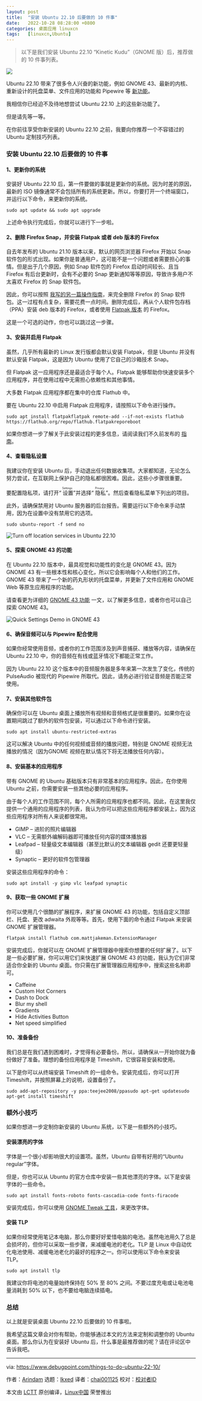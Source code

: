 ```yaml
---
layout: post
title:	"安装 Ubuntu 22.10 后要做的 10 件事"
date:	2022-10-28 08:28:00 +0800 
categories:	桌面应用 linuxcn 
tags:	[linuxcn,Ubuntu]
---
```




> 
> 以下是我们安装 Ubuntu 22.10 “Kinetic Kudu”（GNOME 版）后，推荐做的 10 件事列表。
> 
> 
> 


![](/Asserts/Images/album/202210/28/082854i6kubi6ukmh11dzz.jpg)


Ubuntu 22.10 带来了很多令人兴奋的新功能，例如 GNOME 43、最新的内核、重新设计的托盘菜单、文件应用的功能和 Pipewire 等 [新功能](https://www.debugpoint.com/ubuntu-22-10/)。


我相信你已经迫不及待地想尝试 Ubuntu 22.10 上的这些新功能了。


但是请先等一等。


在你前往享受你新安装的 Ubuntu 22.10 之前，我要向你推荐一个不容错过的 Ubuntu 定制技巧列表。


### 安装 Ubuntu 22.10 后要做的 10 件事


#### 1、更新你的系统


安装好 Ubuntu 22.10 后，第一件要做的事就是更新你的系统。因为时差的原因，最新的 ISO 镜像通常不会包括所有的系统更新。所以，你要打开一个终端窗口，并运行以下命令，来更新你的系统。



```
sudo apt update && sudo apt upgrade

```

上述命令执行完成后，你就可以进行下一步啦。


#### 2、删除 Firefox Snap，并安装 Flatpak 或者 deb 版本的 Firefox


自去年发布的 Ubuntu 21.10 版本以来，默认的网页浏览器 Firefox 开始以 Snap 软件包的形式出现。如果你是普通用户，这可能不是一个问题或者需要担心的事情。但是出于几个原因，例如 Snap 软件包的 Firefox 启动时间较长、且当 Firefox 有后台更新时，会有不必要的 Snap 更新通知等等原因，导致许多用户不太喜欢 Firefox 的 Snap 软件包。


因此，你可以按照 [我写的另一篇操作指南](https://www.debugpoint.com/remove-firefox-snap-ubuntu/)，来完全删除 Firefox 的 Snap 软件包。这一过程有点复杂，需要花费一点时间。删除完成后，再从个人软件包存档（PPA）安装 deb 版本的 Firefox，或者使用 [Flatpak 版本](https://flathub.org/apps/details/org.mozilla.firefox) 的 Firefox。


这是一个可选的动作，你也可以跳过这一步骤。


#### 3、安装并启用 Flatpak


虽然，几乎所有最新的 Linux 发行版都会默认安装 Flatpak，但是 Ubuntu 并没有默认安装 Flatpak，这是因为 Ubuntu 使用了它自己的沙箱技术 Snap。


但 Flatpak 这一应用程序还是最适合于每个人。Flatpak 能够帮助你快速安装多个应用程序，并在使用过程中无需担心依赖性和其他事情。


大多数 Flatpak 应用程序都在集中的仓库 Flathub 中。


要在 Ubuntu 22.10 中启用 Flatpak 应用程序，请按照以下命令进行操作。



```
sudo apt install flatpakflatpak remote-add --if-not-exists flathub https://flathub.org/repo/flathub.flatpakreporeboot

```

如果你想进一步了解关于此安装过程的更多信息，请阅读我们不久前发布的 [指南](https://www.debugpoint.com/how-to-install-flatpak-apps-ubuntu-linux/)。


#### 4、查看隐私设置


我建议你在安装 Ubuntu 后，手动退出任何数据收集项。大家都知道，无论怎么努力尝试，在互联网上保护自己的隐私都很困难。因此，这些小步骤很重要。


要配置隐私项，请打开“<ruby> 设置 <rt>  Settings </rt></ruby>”并选择“<ruby> 隐私 <rt>  Privacy </rt></ruby>”。然后查看隐私菜单下列出的项目。


此外，请确保禁用对 Ubuntu 服务器的后台报告。需要运行以下命令来手动禁用，因为在设置中没有禁用它的选项。



```
sudo ubuntu-report -f send no

```

![Turn off location services in Ubuntu 22.10](/Asserts/Images/album/202210/28/083158gfglx29y9lylq2pm.jpg)


#### 5、探索 GNOME 43 的功能


在 Ubuntu 22.10 版本中，最具视觉和功能性的变化是 GNOME 43。因为 GNOME 43 有一些根本性和核心变化，所以它会影响每个人和他们的工作。GNOME 43 带来了一个新的药丸形状的托盘菜单，并更新了文件应用和 GNOME Web 等原生应用程序的功能。


请查看更为详细的 [GNOME 43 功能](https://www.debugpoint.com/gnome-43/) 一文，以了解更多信息，或者你也可以自己探索 GNOME 43。


![Quick Settings Demo in GNOME 43](/Asserts/Images/album/202210/28/084024s8qt4tt04tpyjq88.jpg)


#### 6、确保音频可以与 Pipewire 配合使用


如果你经常使用音频，或者你的工作范围涉及到声音捕获、播放等内容，请确保在 Ubuntu 22.10 中，你的音频在有线或蓝牙情况下都能正常工作。


因为 Ubuntu 22.10 这个版本中的音频服务器是多年来第一次发生了变化，传统的 PulseAudio 被现代的 Pipewire 所取代。因此，请务必进行验证音频是否能正常使用。


#### 7、安装其他软件包


确保你可以在 Ubuntu 桌面上播放所有视频和音频格式是很重要的。如果你在设置期间跳过了额外的软件包安装，可以通过以下命令进行安装。



```
sudo apt install ubuntu-restricted-extras

```

这可以解决 Ubuntu 中的任何视频或音频的播放问题，特别是 GNOME 视频无法播放的情况（因为GNOME 视频在默认情况下将无法播放任何内容）。


#### 8、安装基本的应用程序


带有 GNOME 的 Ubuntu 基础版本只有非常基本的应用程序。因此，在你使用 Ubuntu 之前，你需要安装一些其他必要的应用程序。


由于每个人的工作范围不同，每个人所需的应用程序也都不同。因此，在这里我仅提供一个通用的应用程序的列表，我认为你可以把这些应用程序都安装上，因为这些应用程序对所有人来说都很常用。


* GIMP – 进阶的照片编辑器
* VLC – 无需额外编解码器即可播放任何内容的媒体播放器
* Leafpad – 轻量级文本编辑器（甚至比默认的文本编辑器 gedit 还要更轻量级）
* Synaptic – 更好的软件包管理器


安装这些应用程序的命令：



```
sudo apt install -y gimp vlc leafpad synaptic

```

#### 9、获取一些 GNOME 扩展


你可以使用几个很酷的扩展程序，来扩展 GNOME 43 的功能，包括自定义顶部栏、托盘、更改 adwaita 外观等等。首先，使用下面的命令通过 Flatpak 来安装 GNOME 扩展管理器。



```
flatpak install flathub com.mattjakeman.ExtensionManager

```

安装完成后，你就可以在 GNOME 扩展管理器中搜索你想要的任何扩展了。以下是一些必要扩展，你可以用它们来快速扩展 GNOME 43 的功能，我认为它们非常适合你全新的 Ubuntu 桌面。你只需在扩展管理器应用程序中，搜索这些名称即可。


* Caffeine
* Custom Hot Corners
* Dash to Dock
* Blur my shell
* Gradients
* Hide Activities Button
* Net speed simplified


#### 10、准备备份


我们总是在我们遇到困难时，才觉得有必要备份。所以，请确保从一开始你就为备份做好了准备。理想的备份应用程序是 Timeshift，它很容易安装和使用。


以下是你可以从终端安装 Timeshift 的一组命令。安装完成后，你可以打开 Timeshift，并按照屏幕上的说明，设置备份了。



```
sudo add-apt-repository -y ppa:teejee2008/ppasudo apt-get updatesudo apt-get install timeshift

```

### 额外小技巧


如果你想进一步定制你新安装的 Ubuntu 系统，以下是一些额外的小技巧。


#### 安装漂亮的字体


字体是一个很小却影响很大的设置项。虽然，Ubuntu 自带有好用的“Ubuntu regular”字体。


但是，你也可以从 Ubuntu 的官方仓库中安装一些其他漂亮的字体。以下是安装字体的一些命令。



```
sudo apt install fonts-roboto fonts-cascadia-code fonts-firacode

```

安装完成后，你可以使用 [GNOME Tweak 工具](https://www.debugpoint.com/customize-your-ubuntu-desktop-using-gnome-tweak/)，来更改字体。


#### 安装 TLP


如果你经常使用笔记本电脑，那么你要好好爱惜电脑的电池。虽然电池用久了总是会损坏的，但你可以采取一些步骤，来减缓电池的老化。TLP 是 Linux 中自动优化电池使用、减缓电池老化的最好的程序之一。你可以使用以下命令来安装 TLP。



```
sudo apt install tlp

```

我建议你将电池的电量始终保持在 50% 至 80% 之间。不要过度充电或让电池电量消耗到 50% 以下，也不要给电脑连续插电。


### 总结


以上就是安装桌面 Ubuntu 22.10 后要做的 10 件事啦。


我希望这篇文章会对你有帮助，你能够通过本文的方法来定制和调整你的 Ubuntu 桌面。那么你认为在安装好 Ubuntu 后，什么事是最推荐做的呢？请在评论区中告诉我吧。




---


via: <https://www.debugpoint.com/things-to-do-ubuntu-22-10/>


作者：[Arindam](https://www.debugpoint.com/author/admin1/) 选题：[lkxed](https://github.com/lkxed) 译者：[chai001125](https://github.com/chai001125) 校对：[校对者ID](https://github.com/%E6%A0%A1%E5%AF%B9%E8%80%85ID)


本文由 [LCTT](https://github.com/LCTT/TranslateProject) 原创编译，[Linux中国](https://linux.cn/) 荣誉推出
